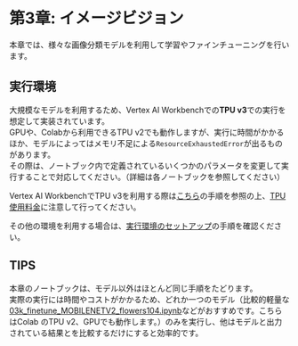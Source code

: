 # 第3章: イメージビジョン
本章では、様々な画像分類モデルを利用して学習やファインチューニングを行います。

## 実行環境
大規模なモデルを利用するため、Vertex AI Workbenchでの**TPU v3**での実行を想定して実装されています。<br>
GPUや、Colabから利用できるTPU v2でも動作しますが、実行に時間がかかるほか、モデルによってはメモリ不足による`ResourceExhaustedError`が出るものがあります。<br>
その際は、ノートブック内で定義されているいくつかのパラメータを変更して実行することで対応してください。（詳細は各ノートブックを参照してください）

Vertex AI WorkbenchでTPU v3を利用する際は[こちら](https://github.com/takumiohym/practical-ml-vision-book-ja/blob/main/environment_setup/vertex_ai_workbench.md#tpu-%E7%92%B0%E5%A2%83%E3%82%92%E5%88%A9%E7%94%A8%E3%81%99%E3%82%8B%E5%A0%B4%E5%90%88)の手順を参照の上、[TPU使用料金](https://cloud.google.com/tpu/pricing)に注意して行ってください。

その他の環境を利用する場合は、[実行環境のセットアップ](https://github.com/takumiohym/practical-ml-vision-book-ja/tree/main/environment_setup)の手順を確認ください。

## TIPS
本章のノートブックは、モデル以外はほとんど同じ手順をたどります。<br>
実際の実行には時間やコストがかかるため、どれか一つのモデル（比較的軽量な[03k_finetune_MOBILENETV2_flowers104.ipynb](https://github.com/takumiohym/practical-ml-vision-book-ja/blob/main/03_image_models/03k_finetune_MOBILENETV2_flowers104.ipynb)などがおすすめです。こちらはColab のTPU v2、GPUでも動作します。）のみを実行し、他はモデルと出力されている結果とを比較するだけにすると効率的です。
